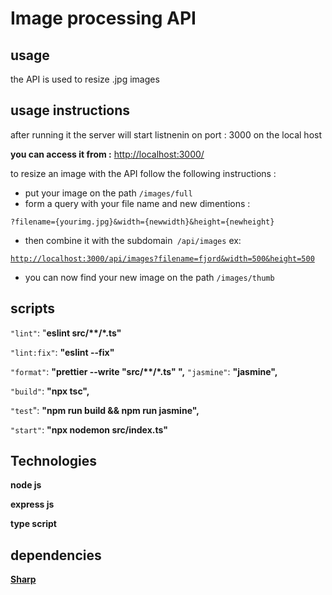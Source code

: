 ﻿# Image processing API
## usage
the API is used to resize  .jpg images

## usage instructions
after running it the server will start listnenin on port : 3000 on the local host 

**you can access it from :**
[http://localhost:3000/](http://localhost:3000/)

to resize an image with the API follow the following instructions :

 - put your image on the path `/images/full`
 - form a query with your file name and new dimentions :
	

  `?filename={yourimg.jpg}&width={newwidth}&height={newheight}` 
  

 - then combine it with the subdomain` /api/images` 
 ex:
 
 [`http://localhost:3000/api/images?filename=fjord&width=500&height=500`](%60http://localhost:3000/api/images?filename=fjord&width=500&height=500%60)
 

 - you can now find your new image on the path `/images/thumb`

## scripts
`"lint"`: "**eslint src/\*\*/\*.ts"**

`"lint:fix"`: **"eslint --fix"**

`"format"`: **"prettier --write \"src/\*\*/\*.ts\" ",**
`"jasmine"`: **"jasmine",**

`"build"`: **"npx tsc",**

`"test`": **"npm run build && npm run jasmine",**

`"start"`: **"npx nodemon src/index.ts"**

## Technologies
**node js**

**express js**

**type script**

## dependencies
**[Sharp](https://github.com/lovell/sharp)**
